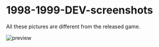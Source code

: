 # 1998-1999-DEV-screenshots
All these pictures are different from the released game.

![preview](https://github.com/Jones3D-The-Infernal-Engine/1998-1999-DEV-screenshots/blob/ae0f6f125f368eaa8d69c755af7d3c7beadd3083/alpha_levels.png?raw=true)

